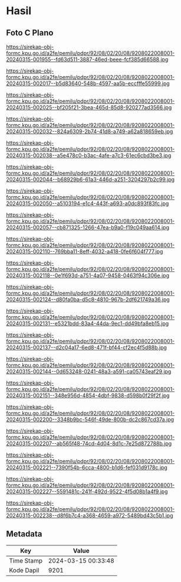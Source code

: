 # Hasil

## Foto C Plano

https://sirekap-obj-formc.kpu.go.id/a2fe/pemilu/pdpr/92/08/02/20/08/9208022008001-20240315-001955--fd63d511-3887-46ed-beee-fcf385d66588.jpg

https://sirekap-obj-formc.kpu.go.id/a2fe/pemilu/pdpr/92/08/02/20/08/9208022008001-20240315-002017--b5d83640-548b-4597-aa5b-eccfffe55999.jpg

https://sirekap-obj-formc.kpu.go.id/a2fe/pemilu/pdpr/92/08/02/20/08/9208022008001-20240315-002025--bf205f21-3bea-465d-85d8-920277ad3566.jpg

https://sirekap-obj-formc.kpu.go.id/a2fe/pemilu/pdpr/92/08/02/20/08/9208022008001-20240315-002032--824a6309-2b74-41d8-a749-a62a818659eb.jpg

https://sirekap-obj-formc.kpu.go.id/a2fe/pemilu/pdpr/92/08/02/20/08/9208022008001-20240315-002038--a5e478c0-b3ac-4afe-a7c3-61ec6cbd3be3.jpg

https://sirekap-obj-formc.kpu.go.id/a2fe/pemilu/pdpr/92/08/02/20/08/9208022008001-20240315-002044--b68929b6-61a3-446d-a251-3204297b2c99.jpg

https://sirekap-obj-formc.kpu.go.id/a2fe/pemilu/pdpr/92/08/02/20/08/9208022008001-20240315-002050--a5103194-e1c4-443f-a693-a0dc893f83fc.jpg

https://sirekap-obj-formc.kpu.go.id/a2fe/pemilu/pdpr/92/08/02/20/08/9208022008001-20240315-002057--cb871325-1266-47ea-b9a0-f19c049aa614.jpg

https://sirekap-obj-formc.kpu.go.id/a2fe/pemilu/pdpr/92/08/02/20/08/9208022008001-20240315-002110--769bba11-8eff-4032-a418-0fe6f604f777.jpg

https://sirekap-obj-formc.kpu.go.id/a2fe/pemilu/pdpr/92/08/02/20/08/9208022008001-20240315-002118--0e1f693d-a751-4a07-9458-0463f94c306e.jpg

https://sirekap-obj-formc.kpu.go.id/a2fe/pemilu/pdpr/92/08/02/20/08/9208022008001-20240315-002124--d80fa0ba-d5c8-4810-967b-2df621749a36.jpg

https://sirekap-obj-formc.kpu.go.id/a2fe/pemilu/pdpr/92/08/02/20/08/9208022008001-20240315-002131--e5321bdd-83a4-44da-9ec1-dd49bfa8eb15.jpg

https://sirekap-obj-formc.kpu.go.id/a2fe/pemilu/pdpr/92/08/02/20/08/9208022008001-20240315-002137--d2c04a17-6ed8-471f-bf44-cf2ec4f5d88b.jpg

https://sirekap-obj-formc.kpu.go.id/a2fe/pemilu/pdpr/92/08/02/20/08/9208022008001-20240315-002144--0d653248-0241-48a3-a591-ca05743eaf29.jpg

https://sirekap-obj-formc.kpu.go.id/a2fe/pemilu/pdpr/92/08/02/20/08/9208022008001-20240315-002151--348e956d-4854-4dbf-9838-d598b0f29f2f.jpg

https://sirekap-obj-formc.kpu.go.id/a2fe/pemilu/pdpr/92/08/02/20/08/9208022008001-20240315-002200--3348b9bc-546f-49de-800b-dc2c867cd37a.jpg

https://sirekap-obj-formc.kpu.go.id/a2fe/pemilu/pdpr/92/08/02/20/08/9208022008001-20240315-002207--ab565f48-74cd-4d04-8d1c-7e25d872788b.jpg

https://sirekap-obj-formc.kpu.go.id/a2fe/pemilu/pdpr/92/08/02/20/08/9208022008001-20240315-002221--7390f54b-6cca-4800-b1d6-fef031d9178c.jpg

https://sirekap-obj-formc.kpu.go.id/a2fe/pemilu/pdpr/92/08/02/20/08/9208022008001-20240315-002227--5591481c-241f-492d-9522-4f5d08b1a4f9.jpg

https://sirekap-obj-formc.kpu.go.id/a2fe/pemilu/pdpr/92/08/02/20/08/9208022008001-20240315-002238--d8f6b7c4-a368-4659-a972-5489bd43c5b1.jpg


## Metadata

| Key        | Value               |
| ---------- | ------------------- |
| Time Stamp | 2024-03-15 00:33:48 |
| Kode Dapil | 9201                |



